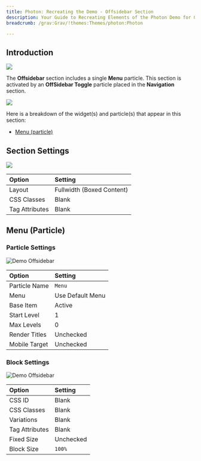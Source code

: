 ```yaml
---
title: Photon: Recreating the Demo - Offsidebar Section
description: Your Guide to Recreating Elements of the Photon Demo for Grav
breadcrumb: /grav:Grav/!themes:Themes/photon:Photon

---
```


## Introduction

![](assets/offsidebar.jpeg)

The **Offsidebar** section includes a single **Menu** particle. This section is activated by an **OffSidebar Toggle** particle placed in the **Navigation** section.

![](assets/home_offsidebar.jpeg)

Here is a breakdown of the widget(s) and particle(s) that appear in this section:

* [Menu (particle)](#menu-(particle))

## Section Settings

![](assets/demo_offsidebar_settings.jpeg)

| Option           | Setting                   |
| :--------------- | :----------               |
| Layout           | Fullwidth (Boxed Content) |
| CSS Classes      | Blank                     |
| Tag Attributes   | Blank                     |

## Menu (Particle)

### Particle Settings

![Demo Offsidebar](demo_offsidebar_1.jpeg)

| Option        | Setting                               |
| :-----        | :-----                                |
| Particle Name | `Menu`                                |
| Menu          | Use Default Menu                      |
| Base Item     | Active                                |
| Start Level   | 1                                     |
| Max Levels    | 0                                     |
| Render Titles | Unchecked                             |
| Mobile Target | Unchecked                             |

### Block Settings

![Demo Offsidebar](demo_offsidebar_2.jpeg)

| Option         | Setting   |
| :-----         | :-----    |
| CSS ID         | Blank     |
| CSS Classes    | Blank     |
| Variations     | Blank     |
| Tag Attributes | Blank     |
| Fixed Size     | Unchecked |
| Block Size     | `100%`    |